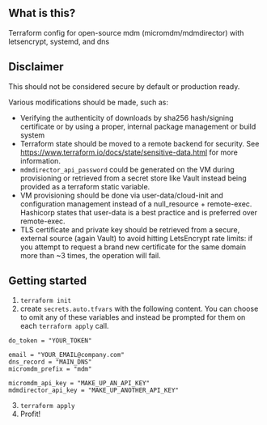 ## What is this? 

Terraform config for open-source mdm (micromdm/mdmdirector) with letsencrypt, systemd, and dns

## Disclaimer

This should not be considered secure by default or production ready. 

Various modifications should be made, such as: 
- Verifying the authenticity of downloads by sha256 hash/signing certificate or by using a proper, internal package management or build system
- Terraform state should be moved to a remote backend for security. See https://www.terraform.io/docs/state/sensitive-data.html for more information.
- `mdmdirector_api_password` could be generated on the VM during provisioning or retrieved from a secret store like Vault instead being provided as a terraform static variable.
- VM provisioning should be done via user-data/cloud-init and configuration management instead of a null_resource + remote-exec. Hashicorp states that user-data is a best practice and is preferred over remote-exec.
- TLS certificate and private key should be retrieved from a secure, external source (again Vault) to avoid hitting LetsEncrypt rate limits: if you attempt to request a brand new certificate for the same domain more than ~3 times, the operation will fail. 

## Getting started

1. `terraform init`
2. create `secrets.auto.tfvars` with the following content. You can choose to omit any of these variables and instead be prompted for them on each `terraform apply` call.
```
do_token = "YOUR_TOKEN"

email = "YOUR_EMAIL@company.com"
dns_record = "MAIN_DNS"
micromdm_prefix = "mdm"

micromdm_api_key = "MAKE_UP_AN_API_KEY"
mdmdirector_api_key = "MAKE_UP_ANOTHER_API_KEY"

```
3. `terraform apply`
4. Profit! 